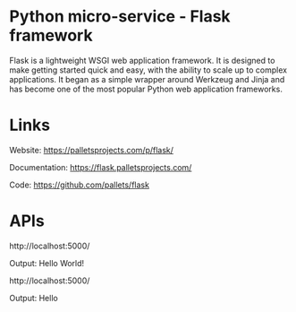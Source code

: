 # Python micro-service - Flask framework

Flask is a lightweight WSGI web application framework. It is designed to make getting started quick and easy, with the ability to scale up to complex applications. It began as a simple wrapper around Werkzeug and Jinja and has become one of the most popular Python web application frameworks.

# Links

Website: https://palletsprojects.com/p/flask/

Documentation: https://flask.palletsprojects.com/

Code: https://github.com/pallets/flask

# APIs

http://localhost:5000/

Output: Hello World!

http://localhost:5000/<name>

Output: Hello <name>
